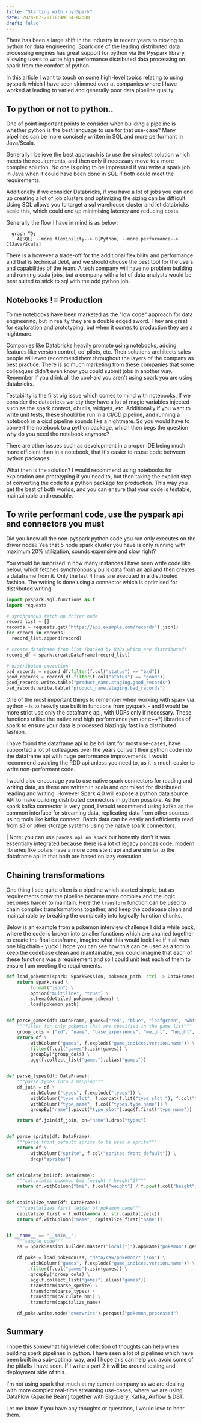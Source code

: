 ```yaml
---
title: "Starting with (py)Spark"
date: 2024-07-28T18:49:34+02:00
draft: false
---
```


There has been a large shift in the industry in recent years to moving to python for data engineering. Spark one of the leading distributed data processing engines has great support for python via the Pyspark library, allowing users to write high performance distributed data processing on spark from the comfort of python.

In this article I want to touch on some high-level topics relating to using pyspark which I have seen skimmed over at companies where I have worked at leading to varied and generally poor data pipeline quality.

## To python or not to python..

One of point important points to consider when building a pipeline is whether python is the best language to use for that use-case? Many pipelines can be more concisely written in SQL and more performant in Java/Scala.

Generally I believe the best approach is to use the simplest solution which meets the requirements, and then only if necessary move to a more complex solution. No one is going to be impressed if you write a spark job in Java when it could have been done in SQL if both could meet the requirements.

Additionally if we consider Databricks, if you have a lot of jobs you can end up creating a lot of job clusters and optimizing the sizing can be difficult. Using SQL allows you to target a sql warehouse cluster and let databricks scale this, which could end up minimising latency and reducing costs.

Generally the flow I have in mind is as below:

```mermaid
  graph TD;
    A[SQL] --more flexibility--> B[Python] --more performance--> C[Java/Scala]
```

There is a however a trade-off for the additional flexibility and performance and that is technical debt, and we should choose the best tool for the users and capabilities of the team. A tech company will have no problem building and running scala jobs, but a company with a lot of data analysts would be best suited to stick to sql with the odd python job.

## Notebooks != Production

To me notebooks have been marketed as the "low code" approach for data engineering, but in reality they are a double edged sword. They are great for exploration and prototyping, but when it comes to production they are a nightmare.

Companies like Databricks heavily promote using notebooks, adding features like version control, co-pilots, etc. Their ~~solutions architects~~ sales people will even recommend them throughout the layers of the company as best practice. There is so much marketing from these companies that some colleagues didn't even know you could submit jobs in another way. Remember if you drink all the cool-aid you aren't using spark you are using databricks.

Testability is the first big issue which comes to mind with notebooks, If we consider the databricks variety they have a lot of magic variables injected such as the spark context, dbutils, widgets, etc. Additionally if you want to write unit tests, these should be run in a CI/CD pipeline, and running a notebook in a cicd pipeline sounds like a nightmare. So you would have to convert the notebook to a python package, which then begs the question why do you need the notebook anymore?

There are other issues such as development in a proper IDE being much more efficient than in a notebook, that it's easier to reuse code between python packages.

What then is the solution? I would recommend using notebooks for exploration and prototyping if you need to, but then taking the explicit step of converting the code to a python package for production. This way you get the best of both worlds, and you can ensure that your code is testable, maintainable and reusable.

## To write performant code, use the pyspark api and connectors you must

Did you know all the non-pyspark python code you run only executes on the driver node? Yea that 5 node spark cluster you have is only running with maximum 20% utilization, sounds expensive and slow right?

You would be surprised in how many instances I have seen write code like below, which fetches synchronously pulls data from an api and then creates a dataframe from it. Only the last 4 lines are executed in a distributed fashion. The writing is done using a connector which is optimised for distributed writing.

```python
import pyspark.sql.functions as f
import requests

# synchronous fetch on driver node
record_list = []
records = requests.get("https://api.example.com/records").json()
for record in records:
  record_list.append(record)

# create dataframe from list (backed by RDDs which are distributed)
record_df = spark.createDataFrame(record_list)

# distributed execution
bad_records = record_df.filter(f.col("status") == "bad"))
good_records = record_df.filter(f.col("status") == "good"))
good_records.write.table("product_name.staging.good_records")
bad_records.write.table("product_name.staging.bad_records")
```

One of the most important things to remember when working with spark via python - is to heavily use built in functions from pyspark - and I would be more strict use only the dataframe api, with UDFs only if necessary. These functions utilise the native and high performance jvm (or c++\*) libraries of spark to ensure your data is processed blazingly fast in a distributed fashion.

I have found the dataframe api to be brilliant for most use-cases, have supported a lot of colleagues over the years convert their python code into the dataframe api with huge performance improvements. I would recommend avoiding the RDD api unless you need to, as it is much easier to write non-performant code.

I would also encourage you to use native spark connectors for reading and writing data, as these are written in scala and optimised for distributed reading and writing. However Spark 4.0 will expose a python data source API to make building distributed connectors in python possible. As the spark kafka connector is very good, I would recommend using kafka as the common interface for streaming data, replicating data from other sources using tools like kafka connect. Batch data can be easily and efficiently read from s3 or other storage systems using the native spark connectors.

| Note: you can use `pandas api on spark` but honestly don't it was essentially integrated because there is a lot of legacy pandas code, modern libraries like polars have a more consistent api and are similar to the dataframe api in that both are based on lazy execution.

## Chaining transformations

One thing I see quite often is a pipeline which started simple, but as requirements grew the pipeline became more complex and the logic becomes harder to maintain. Here the `transform` function can be used to chain complex transformations together, and keep the codebase clean and maintainable by breaking the complexity into logically function chunks.

Below is an example from a pokemon interview challenge I did a while back, where the code is broken into smaller functions which are chained together to create the final dataframe, imagine what this would look like if it all was one big chain - yuck! I hope you can see how this can be used as a tool to keep the codebase clean and maintainable, you could imagine that each of these functions was a requirement and so I could unit test each of them to ensure I am meeting the requirements.

```python
def load_pokemon(spark: SparkSession, pokemon_path: str) -> DataFrame:
    return spark.read \
        .format("json") \
        .option("multiline", "true") \
        .schema(detailed_pokemon_schema) \
        .load(pokemon_path)


def parse_games(df: DataFrame, games=["red", "blue", "leafgreen", "white"]):
    """filter for only pokemon that are specified in the game list"""
    group_cols = ["id", "name", "base_experience", "weight", "height", "order", "types", "sprites"]
    return df \
        .withColumn("games", f.explode("game_indices.version.name")) \
        .filter(f.col("games").isin(games)) \
        .groupBy(*group_cols) \
        .agg(f.collect_list("games").alias("games"))


def parse_types(df: DataFrame):
    """parse types into a mapping"""
    df_join = df \
        .withColumn("types", f.explode("types")) \
        .withColumn("type_slot", f.concat(f.lit("type_slot_"), f.col("types.slot"))) \
        .withColumn("type_name", f.col("types.type.name")) \
        .groupBy("name").pivot("type_slot").agg(f.first("type_name"))

    return df.join(df_join, on="name").drop("types")


def parse_sprite(df: DataFrame):
    """parse front_default sprite to be used a sprite"""
    return df \
        .withColumn("sprite", f.col("sprites.front_default")) \
        .drop("sprites")


def calculate_bmi(df: DataFrame):
    """calculates pokemon bmi (weight / height^2)"""
    return df.withColumn("bmi", f.col("weight") / f.pow(f.col("height"), f.lit(2)))


def capitalize_name(df: DataFrame):
    """capitalizes first letter of pokemon name"""
    capitalize_first = f.udf(lambda x: str.capitalize(x))
    return df.withColumn("name", capitalize_first("name"))


if __name__ == "__main__":
    """sample code"""
    ss = SparkSession.builder.master("local[*]").appName("pokemon").getOrCreate()

    df_poke = load_pokemon(ss, "data/raw/pokemon/*.json") \
        .withColumn("games", f.explode("game_indices.version.name")) \
        .filter(f.col("games").isin(games)) \
        .groupBy(*group_cols) \
        .agg(f.collect_list("games").alias("games"))
        .transform(parse_sprite) \
        .transform(parse_types) \
        .transform(calculate_bmi) \
        .transform(capitalize_name)

    df_poke.write.mode("overwrite").parquet("pokemon_processed")

```

## Summary

I hope this somewhat high-level collection of thoughts can help when building spark pipelines in python. I have seen a lot of pipelines which have been built in a sub-optimal way, and I hope this can help you avoid some of the pitfalls I have seen. If I write a part 2 it will be around testing and deployment side of this.

I'm not using spark that much at my current company as we are dealing with more complex real-time streaming use-cases, where we are using DataFlow (Apache Beam) together with BigQuery, Kafka, Airflow & DBT.

Let me know if you have any thoughts or questions, I would love to hear them.
